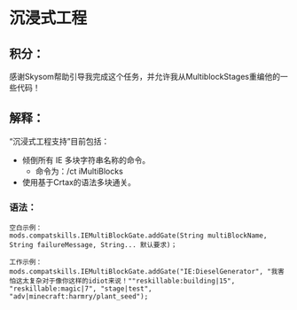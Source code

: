 # 沉浸式工程

## 积分：

感谢Skysom帮助引导我完成这个任务，并允许我从MultiblockStages重编他的一些代码！

## 解释：

“沉浸式工程支持”目前包括：

- 倾倒所有 IE 多块字符串名称的命令。 
    - 命令为：/ct iMultiBlocks
- 使用基于Crtax的语法多块通关。

### 语法：

    空白示例：
    mods.compatskills.IEMultiBlockGate.addGate(String multiBlockName, String failureMessage, String... 默认要求)；
    
    工作示例：
    mods.compatskills.IEMultiBlockGate.addGate("IE:DieselGenerator", "我害怕这太复杂对于像你这样的idiot来说！""reskillable:building|15", "reskillable:magic|7", "stage|test", "adv|minecraft:harmry/plant_seed");